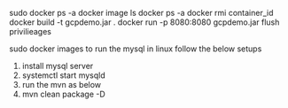 sudo docker ps -a
docker image ls
docker ps -a
docker rmi container_id
docker build -t gcpdemo.jar .
docker run -p 8080:8080 gcpdemo.jar
flush privilieages

sudo docker images
to run the mysql in linux  follow the below setups
1. install mysql server
2. systemctl start mysqld
3. run the mvn as below
4. mvn clean package -D
